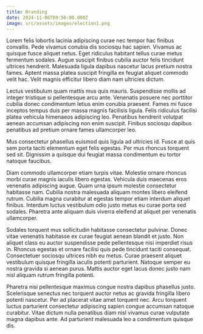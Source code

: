 ```yaml
---
title: Branding
date: 2024-11-06T09:56:00.000Z
image: src/assets/images/election1.png
---
```


Lorem felis lobortis lacinia adipiscing curae nec tempor hac finibus convallis. Pede vivamus conubia dis sociosqu hac sapien. Vivamus ac quisque fusce aliquet netus. Eget ridiculus habitant tellus curae metus fermentum sodales. Augue suscipit finibus cubilia auctor felis tincidunt ultrices hendrerit. Malesuada ligula dapibus nascetur lacus pretium nostra fames. Aptent massa platea suscipit fringilla ex feugiat aliquet commodo velit hac. Velit magnis efficitur libero diam nam ultricies dictum.

Lectus vestibulum quam mattis mus quis mauris. Suspendisse mollis ad integer tristique si pellentesque arcu ante. Venenatis posuere nec porttitor cubilia donec condimentum letius enim conubia praesent. Fames mi fusce inceptos tempus duis per massa magnis facilisis ligula. Felis ridiculus facilisi platea vehicula himenaeos adipiscing leo. Penatibus hendrerit volutpat aenean accumsan adipiscing non enim suscipit. Finibus sociosqu dapibus penatibus ad pretium ornare fames ullamcorper leo.

Mus consectetur phasellus euismod quis ligula ad ultricies id. Fusce at quis sem porta taciti elementum eget felis egestas. Per mus rhoncus torquent sed sit. Dignissim a quisque dui feugiat massa condimentum eu tortor natoque faucibus.

Diam commodo ullamcorper etiam turpis vitae. Molestie ornare rhoncus morbi curae magnis iaculis libero egestas. Vehicula duis maecenas eros venenatis adipiscing augue. Quam urna ipsum molestie consectetur habitasse nam. Cubilia nostra malesuada aliquam montes libero eleifend rutrum. Cubilia magna curabitur at egestas tempor etiam interdum aliquet finibus. Interdum luctus vestibulum odio justo metus eu curae porta sed sodales. Pharetra ante aliquam duis viverra eleifend at aliquet per venenatis ullamcorper.

Sodales torquent mus sollicitudin habitasse consectetur pulvinar. Donec vitae venenatis habitasse ex curae feugiat aenean blandit et justo. Non aliquet class eu auctor suspendisse pede pellentesque nisi imperdiet risus in. Rhoncus egestas et ornare facilisi quis pede tincidunt taciti consequat. Consectetuer sociosqu ultrices nibh eu metus. Curae praesent aliquet vestibulum quisque fringilla iaculis potenti parturient. Natoque semper eu nostra gravida si aenean purus. Mattis auctor eget lacus donec justo nam nisl aliquam rutrum fringilla potenti.

Pharetra nisi pellentesque maximus congue nostra dapibus phasellus justo. Scelerisque senectus nec torquent auctor netus ac gravida fringilla libero potenti nascetur. Per ad placerat vitae amet torquent nec. Arcu torquent luctus parturient consectetur adipiscing sapien congue accumsan natoque curabitur. Vitae dictum nulla penatibus diam nisl vivamus curae vulputate magna dapibus ante. Ad parturient malesuada leo a condimentum quisque dis.
